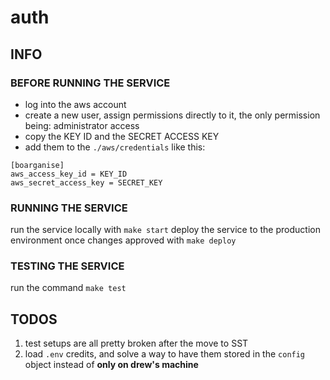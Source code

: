 # auth

## INFO
### BEFORE RUNNING THE SERVICE
- log into the aws account
- create a new user, assign permissions directly to it, the only permission being: administrator access
- copy the KEY ID and the SECRET ACCESS KEY
- add them to the `./aws/credentials` like this:
```
[boarganise]
aws_access_key_id = KEY_ID
aws_secret_access_key = SECRET_KEY
```

### RUNNING THE SERVICE
run the service locally with `make start`
deploy the service to the production environment once changes approved with `make deploy`

### TESTING THE SERVICE
run the command `make test`

## TODOS
1. test setups are all pretty broken after the move to SST
2. load `.env` credits, and solve a way to have them stored in the `config` object instead of **only on drew's machine**

